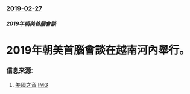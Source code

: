 ### [2019-02-27](/news/2019/02/27/index.md)

##### 2019年朝美首腦會談
# 2019年朝美首腦會談在越南河內舉行。 




### 信息来源:

1. [美國之音](https://www.voachinese.com/a/congress-cautiously-optimistic-trump-kim-summit-20190226/4805536.html) [IMG](https://gdb.voanews.com/461C9415-04AA-4528-9B39-1D5DD63EBBAA_w1200_r1_s.jpg)
